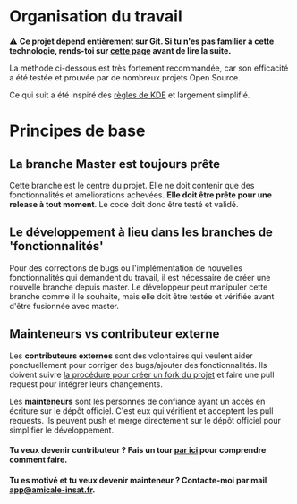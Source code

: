 # Organisation du travail

⚠️ **Ce projet dépend entièrement sur Git. Si tu n'es pas familier à cette technologie, rends-toi sur [cette page](LINKS.md) avant de lire la suite.**

La méthode ci-dessous est très fortement recommandée, car son efficacité a été testée et prouvée par de nombreux projets Open Source.

Ce qui suit a été inspiré des [règles de KDE](https://community.kde.org/Frameworks/Git_Workflow) et largement simplifié.

# Principes de base

## La branche Master est toujours prête
 
Cette branche est le centre du projet. Elle ne doit contenir que des fonctionnalités et améliorations achevées. **Elle doit être prête pour une release à tout moment**. Le code doit donc être testé et validé.

## Le développement à lieu dans les branches de 'fonctionnalités'

Pour des corrections de bugs ou l'implémentation de nouvelles fonctionnalités qui demandent du travail, il est nécessaire de créer une nouvelle branche depuis master. Le développeur peut manipuler cette branche comme il le souhaite, mais elle doit être testée et vérifiée avant d'être fusionnée avec master.

## Mainteneurs vs contributeur externe

Les **contributeurs externes** sont des volontaires qui veulent aider ponctuellement pour corriger des bugs/ajouter des fonctionnalités. Ils doivent suivre [la procédure pour créer un fork du projet](CONTRIBUTE.md) et faire une pull request pour intégrer leurs changements.

Les **mainteneurs** sont les personnes de confiance ayant un accès en écriture sur le dépôt officiel. C'est eux qui vérifient et acceptent les pull requests. Ils peuvent push et merge directement sur le dépôt officiel pour simplifier le développement.

#### Tu veux devenir contributeur ? Fais un tour [par ici](CONTRIBUTE.md) pour comprendre comment faire.

#### Tu es motivé et tu veux devenir mainteneur ? Contacte-moi par mail [app@amicale-insat.fr](mailto:app@amicale-insat.fr).

